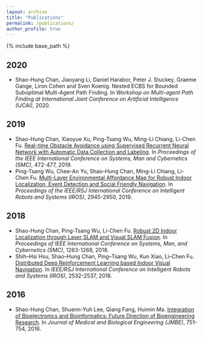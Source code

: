 ```yaml
---
layout: archive
title: "Publications"
permalink: /publications/
author_profile: true
---
```

{% include base_path %}
## 2020
* Shao-Hung Chan, Jiaoyang Li, Daniel Harabor, Peter J. Stuckey, Graeme Gange, Liron Cohen and Sven Koenig. Nested ECBS for Bounded Suboptimal Multi-Agent Path Finding. In *Workshop on Multi-agent Path Finding at International Joint Conference on Artificial Intelligence (IJCAI)*, 2020.

## 2019
* Shao-Hung Chan, Xiaoyue Xu, Ping-Tsang Wu, Ming-Li Chiang, Li-Chen Fu. [Real-time Obstacle Avoidance using Supervised Recurrent Neural Network with Automatic Data Collection and Labeling](https://ieeexplore.ieee.org/abstract/document/8914281). In *Proceedings of the IEEE International Conference on Systems, Man and Cybernetics (SMC)*, 472-477, 2019.
* Ping-Tsang Wu, Chee-An Yu, Shao-Hung Chan, Ming-Li Chiang, Li-Chen Fu. [Multi-Layer Environmental Affordance Map for Robust Indoor Localization, Event Detection and Social Friendly Navigation](https://ieeexplore.ieee.org/abstract/document/8594352). In *Proceedings of the IEEE/RSJ International Conference on Intelligent Robots and Systems (IROS)*, 2945-2950, 2019.

## 2018
* Shao-Hung Chan, Ping-Tsang Wu, Li-Chen Fu. [Robust 2D Indoor Localization through Laser SLAM and Visual SLAM Fusion](https://ieeexplore.ieee.org/abstract/document/8616217). In *Proceedings of IEEE International Conference on Systems, Man, and Cybernetics (SMC)*, 1263-1268, 2018.
* Shih–Hsi Hsu, Shao–Hung Chan, Ping–Tsang Wu, Kun Xiao, Li–Chen Fu. [Distributed Deep Reinforcement Learning based Indoor Visual Navigation](https://ieeexplore.ieee.org/abstract/document/8594352). In *IEEE/RSJ International Conference on Intelligent Robots and Systems (IROS)*, 2532-2537, 2018.

## 2016
* Shao-Hung Chan, Shuenn-Yuh Lee, Qiang Fang, Huimin Ma. [Integration of Bioelectronics and Bioinformatics: Future Direction of Bioengineering Research](https://link.springer.com/content/pdf/10.1007/s40846-016-0185-1.pdf). In *Journal of Medical and Biological Engineering (JMBE)*, 751-754, 2016.
